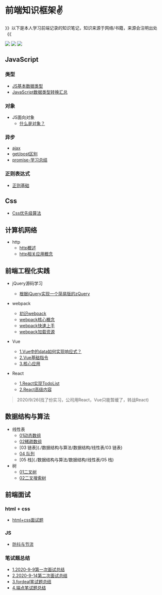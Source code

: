 # 前端知识框架:v:

》》以下是本人学习前端记录的知识笔记，知识来源于网络/书籍，来源会注明出处《《

[![](https://img.shields.io/badge/Note-JavaScript-important)](点击跳转的链接)	[![](https://img.shields.io/badge/Note-Css-blue)](点击跳转的链接) 	![](https://img.shields.io/badge/Note-计算机网络-blueviolet)



## JavaScript



### 类型

- [JS基本数据类型](https://github.com/ZHHHH9980/ZH-FEnote/blob/master/JavaScript/类型/JavaScript基本数据类型.md)
- [JavaScript数据类型转换汇总](https://github.com/ZHHHH9980/ZH-FEnote/blob/master/JavaScript/类型/JavaScript数据类型转换汇总.md)

### 对象

- JS面向对象
  - [什么是对象？](./JavaScript/对象/JS中的对象是什么？.md)



### 异步

- [ajax](./JavaScript/异步/AJAX.md)
- [get/post区别](./JavaScript/异步/get和post的区别.md)
- [promise-学习总结](./JavaScript/异步/get和post的区别.md)



### 正则表达式

- [正则基础](./JavaScript/正则表达式/正则基础.md)



## Css

- [Css优先级算法](./Css/css优先级算法.md)





## 计算机网络

- http
  - [http概述](https://github.com/ZHHHH9980/ZH-FEnote/blob/master/计算机网络/http/http概述.md)
  - [http相关应用概念](https://github.com/ZHHHH9980/ZH-FEnote/blob/master/计算机网络/http/http相关应用概念.md)





## 前端工程化实践

- jQuery源码学习
  
  - [根据jQuery实现一个简易版的zQuery](./前端工程实践/jQuery源码学习)



- webpack
  - [初识webpack](./前端工程实践/webpack/初识webpack.md)
  - [webpack核心概念](./前端工程实践/webpack/webpack核心概念.md)
  - [webpack快速上手](./前端工程实践/webpack/webpack快速上手.md)
  - [webpack加载资源](./前端工程实践/webpack/webpack加载资源.md)



- Vue
  - [1.Vue中的data如何实现响应式？](./前端工程实践/Vue/1.Vue中的data如何实现响应式？.md)
  - [2.Vue基础指令](./前端工程实践/Vue/2.Vue基础指令.md)
  - [3.核心应用](./前端工程实践/Vue/3.核心应用.md)



- React
  - [1.React实现TodoList](./前端工程实践/React/1.React实现TodoList.md)
  - [2.React高级内容](./前端工程实践/React/2.React高级内容.md)

> 2020/9/26(找了份实习，公司用React，Vue只能暂缓了，转战React)



## 数据结构与算法

- 线性表
  - [01动态数组](./数据结构与算法/数据结构/线性表/01动态数组.md)
  - [02稀疏数组](./数据结构与算法/数据结构/线性表/02稀疏数组.md)
  - [03 链表](./数据结构与算法/数据结构/线性表/03 链表)
  - [04 队列](./数据结构与算法/数据结构/线性表/04队列.md)
  - [05 栈](./数据结构与算法/数据结构/线性表/05 栈)
- 树
  - [01二叉树](./数据结构与算法/数据结构/树/01二叉树.md)
  - [02二叉搜索树](./数据结构与算法/数据结构/树/02二叉搜索树.md)

## 前端面试

### html + css

- [html+css面试题](./前端面试/html+css面试题.md)

### JS

- [防抖与节流](./前端面试/防抖与节流.md)

### 笔试题总结

- [1.2020-9-9第一次面试总结](./前端面试/面试经验/1.2020-9-9第一次面试总结.md)
- [2.2020-9-14第二次面试总结](./前端面试/面试经验/2.2020-9-14第二次面试总结.md)
- [3.fordeal笔试题总结](./前端面试/面试经验/3.fordeal笔试题总结.md)
- [4.端点笔试题总结](./前端面试/面试经验/4.端点笔试题总结.md)




